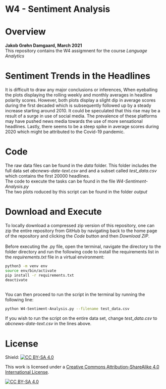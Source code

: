 # W4 - Sentiment Analysis

# Overview 

**Jakob Grøhn Damgaard, March 2021** <br/>
This repository contains the W4 assigmnent for the course *Language Analytics*

# Sentiment Trends in the Headlines
It is difficult to draw any major conclusions or inferences, When eyeballing the plots displaying the rolling weekly and monthly averages in headline polarity scores. However, both plots display a slight dip in average scores during the first decaded which is subsequently followed up by a steady increase starting around 2010. It could be speculated that this rise may be a result of a surge in use of social media. The prevalence of these platforms may have pushed news media towards the use of more sensational headlines. Lastly, there seems to be a steep spike in average scores during 2020 which might be attributed to the Covid-19 pandemic.

# Code
The raw data files can be found in the *data* folder. This folder includes the full data set *abcnews-date-text.csv* and and a subset called *test_data.csv* which contains the first 20000 headlines. <br/>
The code to execute the tasks can be found in the file *W4-Sentiment-Analysis.py*<br/>
The two plots roduced by this script can be found in the folder *output*<br/>

# Download and Execute
To locally download a compressed zip version of this repository, one can zip the entire repository from GitHub by navigating back to the home page of the repository and clicking the *Code* button and then *Download ZIP*. <br/>
<br>
Before executing the .py file, open the terminal, navigate the directory to the folder directory and run the following code to install the requirements list in the *requirements.txt* file in a virtual environment:
<br>
```bash
python3 -m venv env
source env/bin/activate
pip install -r requirements.txt
deactivate
```
<br>
You can then proceed to run the script in the terminal by running the following line: 

```bash
python W4-Sentiment-Analysis.py --filename test_data.csv
```
If you wish to run the script on the entire data set, change *test_data.csv* to *abcnews-date-text.csv* in the lines above.

# License
Shield: [![CC BY-SA 4.0][cc-by-sa-shield]][cc-by-sa]

This work is licensed under a
[Creative Commons Attribution-ShareAlike 4.0 International License][cc-by-sa].

[![CC BY-SA 4.0][cc-by-sa-image]][cc-by-sa]

[cc-by-sa]: http://creativecommons.org/licenses/by-sa/4.0/
[cc-by-sa-image]: https://licensebuttons.net/l/by-sa/4.0/88x31.png
[cc-by-sa-shield]: https://img.shields.io/badge/License-CC%20BY--SA%204.0-lightgrey.svg

